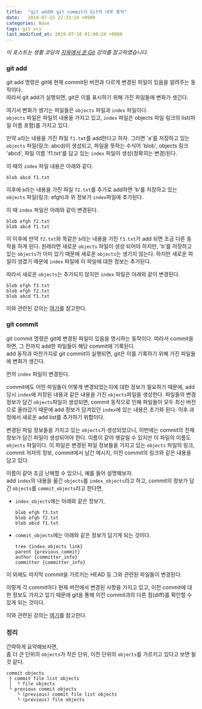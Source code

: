 ```yaml
---
title:  "git add와 git commit시 Git의 내부 동작"
date:   2019-07-15 22:33:24 +0900
categories: Base
tags: git vcs
last_modified_at: 2019-07-16 01:00:24 +0900
---
```


*이 포스트는 생활 코딩의 [지옥에서 온 Git](https://opentutorials.org/course/2708) 강의를 참고하였습니다.*

### git add

git add 명령은 git에 현재 commit된 버전과 다르게 변경된 파일이 있음을 알려주는 동작이다.  
따라서 git add가 실행되면, git은 이를 표시하기 위해 가진 파일들에 변화가 생긴다.  
  
여기서 변화가 생기는 파일들은 `objects` 파일과 `index` 파일이다.    
`objects` 파일은 파일의 내용을 가지고 있고, `index` 파일은 objects 파일 링크의 list(파일 이름 포함)를 가지고 있다.  
  
만약 `a`라는 내용을 가진 파일 `f1.txt`를 add한다고 하자. 그러면 'a'를 저장하고 있는 `objects` 파일(링크: abcd)이 생성되고, 파일을 뜻하는 수식어 'blob', objects 링크 'abcd', 파일 이름 'f1.txt'를 담고 있는 `index` 파일이 생성(정확히는 변경)된다.  
  
이 때의 `index` 파일 내용은 아래와 같다.  
``` 
blob abcd f1.txt
```
  
이후에 `b`라는 내용을 가진 파일 `f2.txt`를 추가로 add하면 'b'를 저장하고 있는 `objects` 파일(링크: efgh)과 위 정보가 `index`파일에 추가된다.  
  
이 때 `index` 파일은 아래와 같이 변경된다.  
```
blob efgh f2.txt
blob abcd f1.txt
```
  
이 이후에 만약 `f2.txt`와 똑같은 `b`라는 내용을 가진 `f3.txt`가 add 되면 조금 다른 동작을 하게 된다. 원래라면 새로운 `objects` 파일이 생성 되어야 하지만, 'b'를 저장하고 있는 `objects`가 이미 있기 때문에 새로운 `objects`는 생기지 않는다. 하지만 새로운 파일이 생겼기 때문에 `index` 파일에 이 파일에 대한 정보는 추가된다.  
  
따라서 새로운 `objects`는 추가되지 않지만 `index` 파일은 아래와 같이 변경된다.  
```
blob efgh f3.txt
blob efgh f2.txt
blob abcd f1.txt
```
  
이와 관련된 강의는 [여기](https://opentutorials.org/course/2708/15238)를 참고한다.  
  
### git commit 
  
git commit 명령은 git에 변경된 파일이 있음을 명시하는 동작이다. 따라서 commit을 하면, 그 전까지 add한 파일들이 해당 commit에 기록된다.  
add 동작과 마찬가지로 git commit이 실행되면, git은 이를 기록하기 위해 가진 파일들에 변화가 생긴다.  
  
먼저 `index` 파일이 변경된다.  
  
commit에도 어떤 파일들이 어떻게 변경되었는지에 대한 정보가 필요하기 때문에, add 당시 `index`에 저장된 내용과 같은 내용을 가진 `objects`파일을 생성한다. 파일들의 변경 정보가 담긴 `objects`파일이 생성되면, commit 동작으로 인해 파일들이 모두 최신 버전으로 올라갔기 때문에 add 정보가 담겨있던 `index`에 있는 내용은 초기화 된다. 이후 과정에서 새로운 add list를 추가하기 위함이다.  
  
변경된 파일 정보들을 가지고 있는 `objects`가 생성되었으니, 이번에는 commit의 전체 정보가 담긴 파일이 생성되어야 한다. 이름이 같아 헷갈릴 수 있지만 이 파일의 이름도 `objects` 파일이다. 이 파일은 변경된 파일 정보들을 가지고 있는 `objects` 파일의 링크, commit 저자의 정보, commit에서 남긴 메시지, 이전 commit의 링크와 같은 내용을 담고 있다.  
  
이름이 같아 조금 난해할 수 있으니, 예를 들어 설명해보자.  
add `index`의 내용을 옮긴 `objects`를 `index_objects`라고 하고, commit의 정보가 담긴 `objects`를 `commit_objects`라고 한다면,  
* `index_objects`에는 아래와 같은 정보가,  
  ```
  blob efgh f3.txt
  blob efgh f2.txt
  blob abcd f1.txt
  ```
* `commit_objects`에는 아래와 같은 정보가 담기게 되는 것이다.  
  ```
  tree {index_objects link}
  parent {previous_commit}
  author {committer_info}
  committer {committer_info} 
  ```
  
이 외에도 마지막 commit을 가르키는 HEAD 등 그와 관련된 파일들이 변경된다.  
  
이렇게 각 commit마다 현재 버전에서 변경된 사항을 가지고 있고, 이전 commit에 대한 정보도 가지고 있기 때문에 git을 통해 이전 commit과의 다른 점(diff)를 확인할 수 있게 되는 것이다.  
  
이와 관련된 강의는 [여기](https://opentutorials.org/course/2708/15240)를 참고한다.  
  
### 정리
  
간략하게 요약해보자면,  
좀 더 큰 단위의 `objects`가 작은 단위, 이전 단위의 `objects`를 가르키고 있다고 보면 될 것 같다.  

```  
commit objects 
 ├ commit file list objects
 │  └ file objects  
 └ previous commit objects
    └ (previous) commit file list objects
    └ (previous) file objects
```
